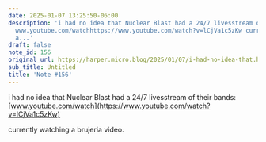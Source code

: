 ```yaml
---
date: 2025-01-07 13:25:50-06:00
description: 'i had no idea that Nuclear Blast had a 24/7 livesstream of their bands:
  www.youtube.com/watchhttps://www.youtube.com/watch?v=lCjVa1c5zKw currently watching
  a...'
draft: false
note_id: 156
original_url: https://harper.micro.blog/2025/01/07/i-had-no-idea-that.html
sub_title: Untitled
title: 'Note #156'
---
```


i had no idea that Nuclear Blast had a 24/7 livesstream of their bands: [www.youtube.com/watch](https://www.youtube.com/watch?v=lCjVa1c5zKw)

currently watching a brujeria video.